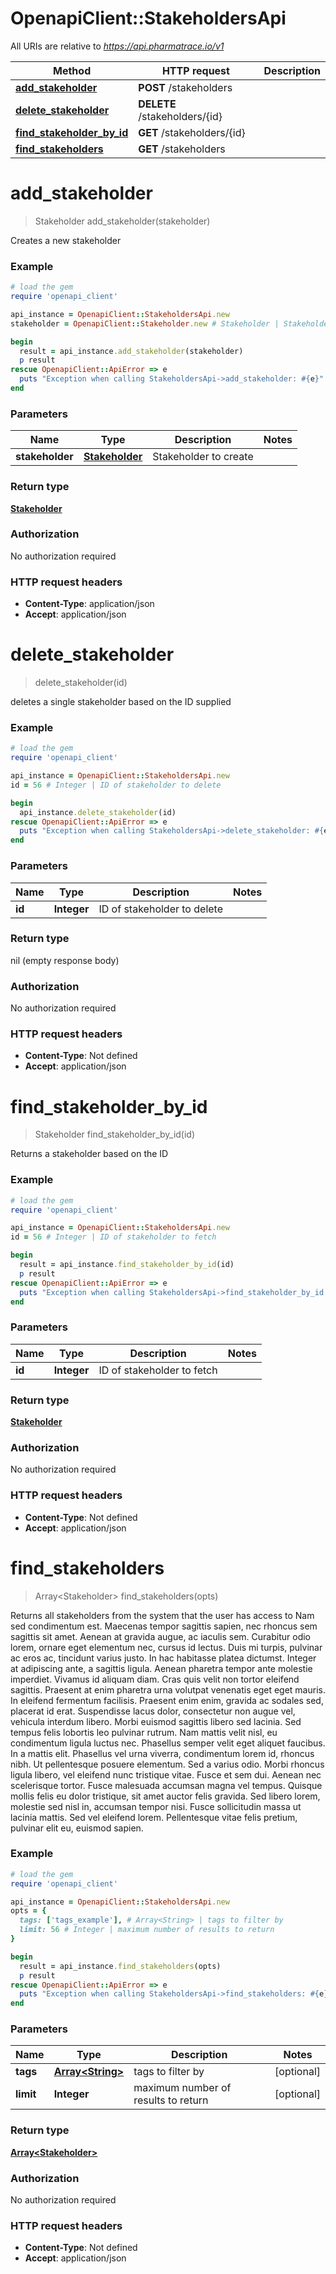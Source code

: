 # OpenapiClient::StakeholdersApi

All URIs are relative to *https://api.pharmatrace.io/v1*

Method | HTTP request | Description
------------- | ------------- | -------------
[**add_stakeholder**](StakeholdersApi.md#add_stakeholder) | **POST** /stakeholders | 
[**delete_stakeholder**](StakeholdersApi.md#delete_stakeholder) | **DELETE** /stakeholders/{id} | 
[**find_stakeholder_by_id**](StakeholdersApi.md#find_stakeholder_by_id) | **GET** /stakeholders/{id} | 
[**find_stakeholders**](StakeholdersApi.md#find_stakeholders) | **GET** /stakeholders | 


# **add_stakeholder**
> Stakeholder add_stakeholder(stakeholder)



Creates a new stakeholder

### Example
```ruby
# load the gem
require 'openapi_client'

api_instance = OpenapiClient::StakeholdersApi.new
stakeholder = OpenapiClient::Stakeholder.new # Stakeholder | Stakeholder to create

begin
  result = api_instance.add_stakeholder(stakeholder)
  p result
rescue OpenapiClient::ApiError => e
  puts "Exception when calling StakeholdersApi->add_stakeholder: #{e}"
end
```

### Parameters

Name | Type | Description  | Notes
------------- | ------------- | ------------- | -------------
 **stakeholder** | [**Stakeholder**](Stakeholder.md)| Stakeholder to create | 

### Return type

[**Stakeholder**](Stakeholder.md)

### Authorization

No authorization required

### HTTP request headers

 - **Content-Type**: application/json
 - **Accept**: application/json



# **delete_stakeholder**
> delete_stakeholder(id)



deletes a single stakeholder based on the ID supplied

### Example
```ruby
# load the gem
require 'openapi_client'

api_instance = OpenapiClient::StakeholdersApi.new
id = 56 # Integer | ID of stakeholder to delete

begin
  api_instance.delete_stakeholder(id)
rescue OpenapiClient::ApiError => e
  puts "Exception when calling StakeholdersApi->delete_stakeholder: #{e}"
end
```

### Parameters

Name | Type | Description  | Notes
------------- | ------------- | ------------- | -------------
 **id** | **Integer**| ID of stakeholder to delete | 

### Return type

nil (empty response body)

### Authorization

No authorization required

### HTTP request headers

 - **Content-Type**: Not defined
 - **Accept**: application/json



# **find_stakeholder_by_id**
> Stakeholder find_stakeholder_by_id(id)



Returns a stakeholder based on the ID

### Example
```ruby
# load the gem
require 'openapi_client'

api_instance = OpenapiClient::StakeholdersApi.new
id = 56 # Integer | ID of stakeholder to fetch

begin
  result = api_instance.find_stakeholder_by_id(id)
  p result
rescue OpenapiClient::ApiError => e
  puts "Exception when calling StakeholdersApi->find_stakeholder_by_id: #{e}"
end
```

### Parameters

Name | Type | Description  | Notes
------------- | ------------- | ------------- | -------------
 **id** | **Integer**| ID of stakeholder to fetch | 

### Return type

[**Stakeholder**](Stakeholder.md)

### Authorization

No authorization required

### HTTP request headers

 - **Content-Type**: Not defined
 - **Accept**: application/json



# **find_stakeholders**
> Array&lt;Stakeholder&gt; find_stakeholders(opts)



Returns all stakeholders from the system that the user has access to Nam sed condimentum est. Maecenas tempor sagittis sapien, nec rhoncus sem sagittis sit amet. Aenean at gravida augue, ac iaculis sem. Curabitur odio lorem, ornare eget elementum nec, cursus id lectus. Duis mi turpis, pulvinar ac eros ac, tincidunt varius justo. In hac habitasse platea dictumst. Integer at adipiscing ante, a sagittis ligula. Aenean pharetra tempor ante molestie imperdiet. Vivamus id aliquam diam. Cras quis velit non tortor eleifend sagittis. Praesent at enim pharetra urna volutpat venenatis eget eget mauris. In eleifend fermentum facilisis. Praesent enim enim, gravida ac sodales sed, placerat id erat. Suspendisse lacus dolor, consectetur non augue vel, vehicula interdum libero. Morbi euismod sagittis libero sed lacinia.  Sed tempus felis lobortis leo pulvinar rutrum. Nam mattis velit nisl, eu condimentum ligula luctus nec. Phasellus semper velit eget aliquet faucibus. In a mattis elit. Phasellus vel urna viverra, condimentum lorem id, rhoncus nibh. Ut pellentesque posuere elementum. Sed a varius odio. Morbi rhoncus ligula libero, vel eleifend nunc tristique vitae. Fusce et sem dui. Aenean nec scelerisque tortor. Fusce malesuada accumsan magna vel tempus. Quisque mollis felis eu dolor tristique, sit amet auctor felis gravida. Sed libero lorem, molestie sed nisl in, accumsan tempor nisi. Fusce sollicitudin massa ut lacinia mattis. Sed vel eleifend lorem. Pellentesque vitae felis pretium, pulvinar elit eu, euismod sapien. 

### Example
```ruby
# load the gem
require 'openapi_client'

api_instance = OpenapiClient::StakeholdersApi.new
opts = {
  tags: ['tags_example'], # Array<String> | tags to filter by
  limit: 56 # Integer | maximum number of results to return
}

begin
  result = api_instance.find_stakeholders(opts)
  p result
rescue OpenapiClient::ApiError => e
  puts "Exception when calling StakeholdersApi->find_stakeholders: #{e}"
end
```

### Parameters

Name | Type | Description  | Notes
------------- | ------------- | ------------- | -------------
 **tags** | [**Array&lt;String&gt;**](String.md)| tags to filter by | [optional] 
 **limit** | **Integer**| maximum number of results to return | [optional] 

### Return type

[**Array&lt;Stakeholder&gt;**](Stakeholder.md)

### Authorization

No authorization required

### HTTP request headers

 - **Content-Type**: Not defined
 - **Accept**: application/json




